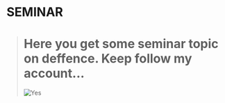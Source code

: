 # SEMINAR

> # Here you get some seminar topic on deffence. Keep follow my account... 
> ![Yes](https://upload.wikimedia.org/wikipedia/commons/d/d3/Railgun_usnavy_2008.jpg)
